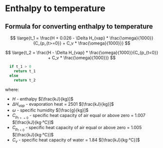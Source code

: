 # Enthalpy to temperature

## Formula for converting enthalpy to temperature

$$
\large{t_1 = \frac{H + 0.026 - \Delta H_{vap} * \frac{\omega}{1000}}{C_{p_{t>=0}} +  C_v * \frac{\omega}{1000}}}
$$

$$
\large{t_2 = \frac{H - \Delta H_{vap} * \frac{\omega}{1000}}{C_{p_{t<0}} +  C_v * \frac{\omega}{1000}}}
$$

```cs
  if t_1 > 0
    return t_1
  else
    return t_2
```

where:

- $H$ - enthalpy $[\frac{kJ}{kg}]$
- $\Delta H_{vap}$ - evaporation heat = 2501 $[\frac{kJ}{kg}]$
- $\omega$ - specific humidity $[\frac{g}{kg}]$
- $C_{p_{t>=0}}$ - specific heat capacity of air equal or above zero = 1.007 $[\frac{kJ}{kg·°C}]$
- $C_{p_{t<0}}$ - specific heat capacity of air equal or above zero = 1.005 $[\frac{kJ}{kg·°C}]$
- $C_v$ - specific heat capacity of water = 1.84 $[\frac{kJ}{kg·°C}]$
